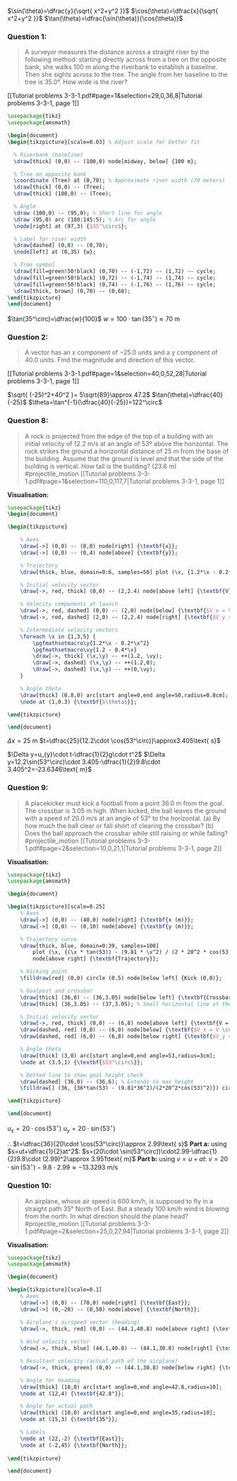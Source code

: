 $\sin(\theta)=\dfrac{y}{\sqrt{ x^2+y^2 }}$
$\cos(\theta)=\dfrac{x}{\sqrt{ x^2+y^2 }}$
$\tan(\theta)=\dfrac{\sin(\theta)}{\cos(\theta)}$


### Question 1:
> A surveyor measures the distance across a straight river by the following method: starting directly across from a tree on the opposite bank, she walks 100 m along the riverbank to establish a baseline. Then she sights across to the tree. The angle from her baseline to the tree is 35.0°. How wide is the river?

[[Tutorial problems 3-3-1.pdf#page=1&selection=29,0,36,8|Tutorial problems 3-3-1, page 1]]

```tikz
\usepackage{tikz}
\usepackage{amsmath}

\begin{document}
\begin{tikzpicture}[scale=0.03] % Adjust scale for better fit

  % Riverbank (baseline)
  \draw[thick] (0,0) -- (100,0) node[midway, below] {100 m};

  % Tree on opposite bank
  \coordinate (Tree) at (0,70); % Approximate river width (70 meters)
  \draw[thick] (0,0) -- (Tree);
  \draw[thick] (100,0) -- (Tree);

  % Angle
  \draw (100,0) -- (95,0); % Short line for angle
  \draw (95,0) arc (180:145:5); % Arc for angle
  \node[right] at (97,3) {$35^\circ$};

  % Label for river width
  \draw[dashed] (0,0) -- (0,70);
  \node[left] at (0,35) {w};

  % Tree symbol
  \draw[fill=green!50!black] (0,70) -- (-1,72) -- (1,72) -- cycle;
  \draw[fill=green!50!black] (0,72) -- (-1,74) -- (1,74) -- cycle;
  \draw[fill=green!50!black] (0,74) -- (-1,76) -- (1,76) -- cycle;
  \draw[thick, brown] (0,70) -- (0,68);
\end{tikzpicture}
\end{document}
```

$\tan(35^\circ)=\dfrac{w}{100}$
$w=100\cdot \tan(35^\circ)\approx70\text{ m}$

### Question 2:
> A vector has an x component of −25.0 units and a y component of 40.0 units. Find the magnitude and direction of this vector.

[[Tutorial problems 3-3-1.pdf#page=1&selection=40,0,52,28|Tutorial problems 3-3-1, page 1]]

$\sqrt{ (-25)^2+40^2 }= 5\sqrt{89}\approx 47.2$
$\tan(\theta)=\dfrac{40}{-25}$
$\theta=\tan^{-1}(\dfrac{40}{-25})=122^\circ$

### Question 8:
>  A rock is projected from the edge of the top of a building with an initial velocity of 12.2 m/s at an angle of 53º above the horizontal. The rock strikes the ground a horizontal distance of 25 m from the base of the building. Assume that the ground is level and that the side of the building is vertical. How tall is the building? (23.6 m)
#projectile_motion
[[Tutorial problems 3-3-1.pdf#page=1&selection=110,0,117,7|Tutorial problems 3-3-1, page 1]]

**Visualisation:**
```tikz
\usepackage{tikz}
\begin{document}

\begin{tikzpicture}

    % Axes
    \draw[->] (0,0) -- (8,0) node[right] {\textbf{x}};
    \draw[->] (0,0) -- (0,4) node[above] {\textbf{y}};

    % Trajectory
    \draw[thick, blue, domain=0:6, samples=50] plot (\x, {1.2*\x - 0.2*\x^2}) node[above right] {Trajectory};

    % Initial velocity vector
    \draw[->, red, thick] (0,0) -- (2,2.4) node[above left] {\textbf{V}};

    % Velocity components at launch
    \draw[->, red, dashed] (0,0) -- (2,0) node[below] {\textbf{$V_x = V \cos\theta$}};
    \draw[->, red, dashed] (2,0) -- (2,2.4) node[right] {\textbf{$V_y = V \sin\theta$}};

    % Intermediate velocity vectors
    \foreach \x in {1,3,5} {
        \pgfmathsetmacro\y{1.2*\x - 0.2*\x^2}
        \pgfmathsetmacro\vy{1.2 - 0.4*\x}
        \draw[->, thick] (\x,\y) -- ++(1.2, \vy);
        \draw[->, dashed] (\x,\y) -- ++(1.2,0);
        \draw[->, dashed] (\x,\y) -- ++(0,\vy);
    }

    % Angle theta
    \draw[thick] (0.8,0) arc[start angle=0,end angle=50,radius=0.8cm];
    \node at (1,0.3) {\textbf{$\theta$}};

\end{tikzpicture}

\end{document}

```

$\Delta x= 25\text{ m}$
$t=\dfrac{25}{12.2\cdot \cos(53^\circ)}\approx3.405\text{ s}$

$\Delta y=u_{y}\cdot t-\dfrac{1}{2}g\cdot t^2$
$\Delta y=12.2\sin(53^\circ)\cdot 3.405-\dfrac{1}{2}9.8\cdot 3.405^2=-23.6346\text{ m}$

### Question 9:
> A placekicker must kick a football from a point 36.0 m from the goal. The crossbar is 3.05 m high. When kicked, the ball leaves the ground with a speed of 20.0 m/s at an angle of 53° to the horizontal. 
> (a) By how much the ball clear or fall short of clearing the crossbar? 
> (b) Does the ball approach the crossbar while still raising or while falling?
#projectile_motion 
[[Tutorial problems 3-3-1.pdf#page=2&selection=10,0,21,1|Tutorial problems 3-3-1, page 2]]

**Visualisation:**
```tikz
\usepackage{tikz}
\usepackage{amsmath}

\begin{document}

\begin{tikzpicture}[scale=0.25]
    % Axes
    \draw[->] (0,0) -- (40,0) node[right] {\textbf{x (m)}};
    \draw[->] (0,0) -- (0,10) node[above] {\textbf{y (m)}};

    % Trajectory curve
    \draw[thick, blue, domain=0:39, samples=100] 
        plot (\x, {(\x * tan(53)) - (9.81 * \x^2) / (2 * 20^2 * cos(53)^2)}) 
        node[above right] {\textbf{Trajectory}};

    % Kicking point
    \filldraw[red] (0,0) circle (0.5) node[below left] {Kick (0,0)};

    % Goalpost and crossbar
    \draw[thick] (36,0) -- (36,3.05) node[below left] {\textbf{Crossbar}};
    \draw[thick] (36,3.05) -- (37,3.05); % Small horizontal line at the top of the post

    % Initial velocity vector
    \draw[->, red, thick] (0,0) -- (6,8) node[above left] {\textbf{V = 20 m/s}};
    \draw[dashed, red] (0,0) -- (6,0) node[below] {\textbf{$V_x = V \cos 53^\circ$}};
    \draw[dashed, red] (6,0) -- (6,8) node[below right] {\textbf{$V_y = V \sin 53^\circ$}};

    % Angle theta
    \draw[thick] (3,0) arc[start angle=0,end angle=53,radius=3cm];
    \node at (3.5,1) {\textbf{$53^\circ$}};

    % Dotted line to show goal height check
    \draw[dashed] (36,0) -- (36,6); % Extends to max height
    \filldraw[] (36, {36*tan(53) - (9.81*36^2)/(2*20^2*cos(53)^2)}) circle (0.4) node[right] {\textbf{Ball at x=36}};

\end{tikzpicture}

\end{document}

```

$u_{x}=20\cdot \cos(53^\circ)$
$u_{y}=20\cdot \sin(53^\circ)$

$\therefore$ $t=\dfrac{36}{20\cdot \cos(53^\circ)}\approx 2.99\text{ s}$
**Part a:**
using $s=ut+\dfrac{1}{2}at^2$:
$s=(20\cdot \sin(53^\circ))\cdot2.99-\dfrac{1}{2}9.8\cdot (2.99)^2\approx 3.951\text{ m}$
**Part b:**
using $v=u+at$:
$v=20\cdot \sin(53^\circ)-9.8\cdot2.99\approx-13.3293\text{ m/s}$

### Question 10:
> An airplane, whose air speed is 600 km/h, is supposed to fly in a straight path 35° North of East. But a steady 100 km/h wind is blowing from the north. In what direction should the plane head?
#projectile_motion 
[[Tutorial problems 3-3-1.pdf#page=2&selection=25,0,27,94|Tutorial problems 3-3-1, page 2]]

**Visualisation:**
```tikz
\usepackage{tikz}
\usepackage{amsmath}

\begin{document}

\begin{tikzpicture}[scale=0.1]
    % Axes
    \draw[->] (0,0) -- (70,0) node[right] {\textbf{East}};
    \draw[->] (0,-20) -- (0,50) node[above] {\textbf{North}};

    % Airplane's airspeed vector (heading)
    \draw[->, thick, red] (0,0) -- (44.1,40.8) node[above right] {\textbf{Airplane Heading (600 km/h)}};
    
    % Wind velocity vector
    \draw[->, thick, blue] (44.1,40.8) -- (44.1,30.8) node[right] {\textbf{Wind (100 km/h)}};

    % Resultant velocity (actual path of the airplane)
    \draw[->, thick, green] (0,0) -- (44.1,30.8) node[below right] {\textbf{Actual Path (35° N of E)}};

    % Angle for heading
    \draw[thick] (10,0) arc[start angle=0,end angle=42.8,radius=10];
    \node at (12,4) {\textbf{42.8°}};

    % Angle for actual path
    \draw[thick] (10,0) arc[start angle=0,end angle=35,radius=10];
    \node at (15,3) {\textbf{35°}};

    % Labels
    \node at (22,-2) {\textbf{East}};
    \node at (-2,45) {\textbf{North}};
    
\end{tikzpicture}

\end{document}

```
